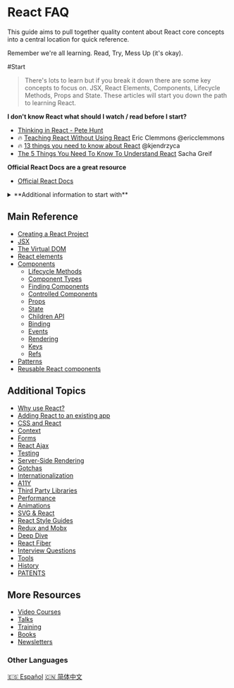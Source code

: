 # React FAQ

This guide aims to pull together quality content about React core concepts into a central location for quick reference.

Remember we're all learning.  Read, Try, Mess Up (it's okay).

#Start
>There's lots to learn but if you break it down there are some key concepts to focus on. JSX, React Elements, Components, Lifecycle Methods, Props and State.  These articles will start you down the path to learning React.

**I don't know React what should I watch / read before I start?**
* [Thinking in React - Pete Hunt](https://facebook.github.io/react/docs/thinking-in-react.html)
* 🔥 [Teaching React Without Using React](https://medium.com/@ericclemmons/teaching-react-without-using-react-a4b87cfd4e87#.q8cyvryw1) Eric Clemmons @ericclemmons
* 🔥 [13 things you need to know about React](http://aimforsimplicity.com/post/13-things-you-need-to-know-about-react)  @kjendrzyca
* [The 5 Things You Need To Know To Understand React](https://medium.com/@sachagreif/the-5-things-you-need-to-know-to-understand-react-a1dbd5d114a3#.uii8of7um) Sacha Greif

**Official React Docs are a great resource**
* [Official React Docs](https://facebook.github.io/react/docs/hello-world.html)

<details>
 <summary>**Additional information to start with**</summary>
 * [Pete Hunt: React: Rethinking best practices (JSConf EU 2013)](https://www.youtube.com/watch?v=x7cQ3mrcKaY)
* [React in 7 Minutes](https://egghead.io/lessons/react-react-in-7-minutes) this is a slightly dated but still really good starter
* [Complete Intro to React - React, Webpack, Babel, Redux, React Router, SSR](https://btholt.github.io/complete-intro-to-react/) Brian Holt(@holtbt) for Frontend Masters worshop
* [React "Aha" Moments](https://tylermcginnis.com/react-aha-moments) Tyler McGinnis @tylermcginnis33
* [All the terrible things I did the first time I wrote a complex React App ](https://youtu.be/Fk--XUEorvc?t=20666) Raquel @raquelxmoss
* [Introduction to React](https://mva.microsoft.com/en-US/training-courses/introduction-to-react-16635?l=4wrKgdJrC_206218965) Eric W. Greene / Microsoft Virtual Academy
</details>


## Main Reference

- [Creating a React Project](pages/creating-a-react-project.md)
- [JSX](pages/jsx.md)
- [The Virtual DOM](pages/the-virtual-dom.md)
- [React elements](pages/react-elements.md)
- [Components](pages/components.md)
  - [Lifecycle Methods](pages/lifecycle-methods.md)
  - [Component Types](pages/component-types.md)
  - [Finding Components](pages/finding-components.md)
  - [Controlled Components](pages/controlled-components.md)
  - [Props](pages/props.md)
  - [State](pages/state.md)
  - [Children API](pages/children-api.md)
  - [Binding](pages/binding.md)
  - [Events](pages/events.md)
  - [Rendering](pages/rendering.md)
  - [Keys](pages/keys.md)
  - [Refs](pages/refs.md)
- [Patterns](pages/patterns.md)
- [Reusable React components](component-reuse-maintainable.md)

## Additional Topics
- [Why use React?](pages/why-use-react.md)
- [Adding React to an existing app](pages/add-to-existing-app.md)
- [CSS and React](pages/css.md)
- [Context](pages/context.md)
- [Forms](pages/forms.md)
- [React Ajax](pages/react-ajax.md)
- [Testing](pages/testing.md)
- [Server-Side Rendering](pages/server-side-rendering.md)
- [Gotchas](pages/gotchas.md)
- [Internationalization](pages/internationalization.md)
- [A11Y](pages/a11y.md)
- [Third Party Libraries](pages/third-party-libraries.md)
- [Performance](pages/performance.md)
- [Animations](pages/animations.md)
- [SVG & React](pages/svg-react.md)
- [React Style Guides](pages/style-guides.md)
- [Redux and Mobx](pages/redux-mobx.md)
- [Deep Dive](pages/deep-dive.md)
- [React Fiber](pages/react-fiber.md)
- [Interview Questions](pages/interview-questions.md)
- [Tools](pages/tools.md)
- [History](pages/history.md)
- [PATENTS](pages/patents.md)

## More Resources
- [Video Courses](pages/videos-courses.md)
- [Talks](pages/talks.md)
- [Training](pages/training.md)
- [Books](pages/books.md)
- [Newsletters](pages/newsletters.md)

### Other Languages
[🇪🇸 Español](https://github.com/xDae/react-faq)
[🇨🇳 简体中文](https://github.com/justjavac/react-faq)

